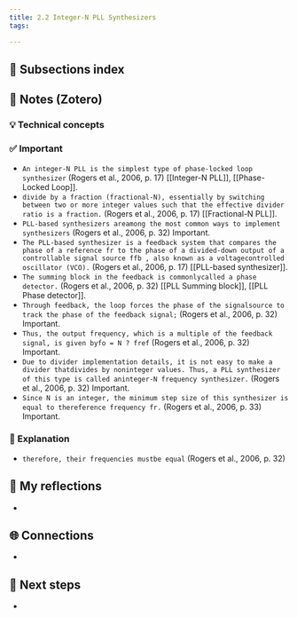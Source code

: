 ```yaml
---
title: 2.2 Integer-N PLL Synthesizers
tags:

---
```


## 📄 Subsections index


## 🔗 Notes (Zotero)
### 💡 Technical concepts


### ✅️ Important
- `An integer-N PLL is the simplest type of phase-locked loop synthesizer` (Rogers et al., 2006, p. 17)
	[[Integer-N PLL]], [[Phase-Locked Loop]].
- `divide by a fraction (fractional-N), essentially by switching between two or more integer values such that the effective divider ratio is a fraction.` (Rogers et al., 2006, p. 17)
	[[Fractional-N PLL]].
- `PLL-based synthesizers areamong the most common ways to implement synthesizers` (Rogers et al., 2006, p. 32) Important.
- `The PLL-based synthesizer is a feedback system that compares the phase of a reference fr to the phase of a divided-down output of a controllable signal source ffb , also known as a voltagecontrolled oscillator (VCO).` (Rogers et al., 2006, p. 17)
	[[PLL-based synthesizer]].
- `The summing block in the feedback is commonlycalled a phase detector.` (Rogers et al., 2006, p. 32)
	[[PLL Summing block]], [[PLL Phase detector]].
- `Through feedback, the loop forces the phase of the signalsource to track the phase of the feedback signal;` (Rogers et al., 2006, p. 32) Important.
- `Thus, the output frequency, which is a multiple of the feedback signal, is given byfo = N ? fref` (Rogers et al., 2006, p. 32) Important.
- `Due to divider implementation details, it is not easy to make a divider thatdivides by noninteger values. Thus, a PLL synthesizer of this type is called aninteger-N frequency synthesizer.` (Rogers et al., 2006, p. 32) Important.
- `Since N is an integer, the minimum step size of this synthesizer is equal to thereference frequency fr.` (Rogers et al., 2006, p. 33) Important.

### ️🔶 Explanation
- `therefore, their frequencies mustbe equal` (Rogers et al., 2006, p. 32)
	

## 📝 My reflections
- 

## 🌐 Connections
- 

## 🧭 Next steps
- 

 